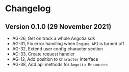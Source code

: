 # Changelog

## **Version 0.1.0** (29 November 2021)

- AG-26, Get on track a whole Angotia sdk
- AG-31, Fix error handling when `Engine API` is turned off
- AG-32, Extend user config character section
- AG-33, Create request handler
- AG-12, Add position to `Character` interface
- AG-38, Add api methods for `Angotia Resources`
